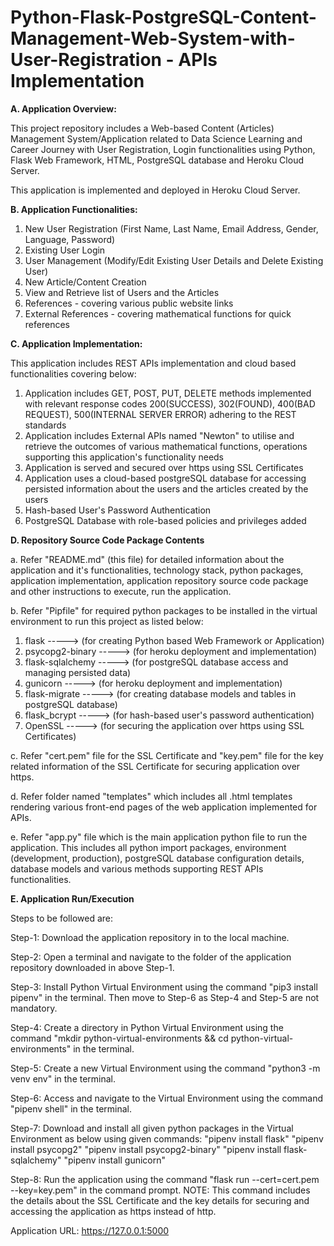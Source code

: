 # Python-Flask-PostgreSQL-Content-Management-Web-System-with-User-Registration - APIs Implementation

**A. Application Overview:**

This project repository includes a Web-based Content (Articles) Management System/Application related to Data Science Learning and Career Journey with User Registration, Login functionalities using Python, Flask Web Framework, HTML, PostgreSQL database and Heroku Cloud Server.

This application is implemented and deployed in Heroku Cloud Server.


**B. Application Functionalities:**

1. New User Registration (First Name, Last Name, Email Address, Gender, Language, Password)
2. Existing User Login
3. User Management (Modify/Edit Existing User Details and Delete Existing User)
3. New Article/Content Creation
4. View and Retrieve list of Users and the Articles
5. References - covering various public website links
6. External References - covering mathematical functions for quick references


**C. Application Implementation:**

This application includes REST APIs implementation and cloud based functionalities covering below:
1. Application includes  GET, POST, PUT, DELETE methods implemented with relevant response codes 200(SUCCESS), 302(FOUND), 400(BAD REQUEST), 500(INTERNAL SERVER ERROR) adhering to the REST standards
2. Application includes External APIs named "Newton" to utilise and retrieve the outcomes of various mathematical functions, operations supporting this application's functionality needs
3. Application is served and secured over https using SSL Certificates
4. Application uses a cloud-based postgreSQL database for accessing persisted information about the users and the articles created by the users  
5. Hash-based User's Password Authentication
6. PostgreSQL Database with role-based policies and privileges added


**D. Repository Source Code Package Contents**

a. Refer "README.md" (this file) for detailed information about the application and it's functionalities, technology stack, python packages, application implementation, application repository source code package and other instructions to execute, run the application.


b. Refer "Pipfile" for required python packages to be installed in the virtual environment to run this project as listed below:
1. flask 			-----> (for creating Python based Web Framework or Application)
2. psycopg2-binary 	-----> (for heroku deployment and implementation)
3. flask-sqlalchemy 	-----> (for postgreSQL database access and managing persisted data)
4. gunicorn 		-----> (for heroku deployment and implementation)
5. flask-migrate 		-----> (for creating database models and tables in postgreSQL database)
6. flask_bcrypt 		-----> (for hash-based user's password authentication)
7. OpenSSL 		-----> (for securing the application over https using SSL Certificates)


c. Refer "cert.pem" file for the SSL Certificate and "key.pem" file for the key related information of the SSL Certificate for securing application over https.


d. Refer folder named "templates" which includes all .html templates rendering various front-end pages of the web application implemented for APIs.


e. Refer "app.py" file which is the main application python file to run the application. 
This includes all python import packages, environment (development, production), postgreSQL database configuration details, database models and various methods supporting REST APIs functionalities.


**E. Application Run/Execution**

Steps to be followed are:

Step-1:
Download the application repository in to the local machine.

Step-2:
Open a terminal and navigate to the folder of the application repository downloaded in above Step-1.

Step-3:
Install Python Virtual Environment using the command "pip3 install pipenv" in the terminal. Then move to Step-6 as Step-4 and Step-5 are not mandatory.

Step-4:
Create a directory in Python Virtual Environment using the command "mkdir python-virtual-environments && cd python-virtual-environments" in the terminal.

Step-5:
Create a new Virtual Environment using the command "python3 -m venv env" in the terminal.

Step-6:
Access and navigate to the Virtual Environment using the command "pipenv shell" in the terminal.

Step-7:
Download and install all given python packages in the Virtual Environment as below using given commands:
"pipenv install flask"
"pipenv install psycopg2"
"pipenv install psycopg2-binary"
"pipenv install flask-sqlalchemy"
"pipenv install gunicorn"

Step-8:
Run the application using the command "flask run --cert=cert.pem --key=key.pem" in the command prompt. 
NOTE: This command includes the details about the SSL Certificate and the key details for securing and accessing the application as https instead of http.

Application URL: https://127.0.0.1:5000














